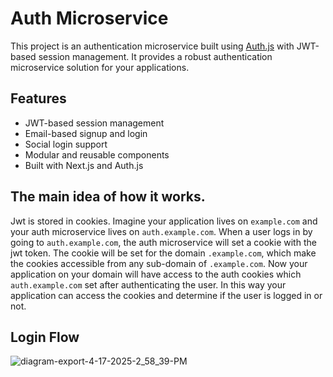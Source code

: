# Auth Microservice

This project is an authentication microservice built using [Auth.js](https://authjs.dev/) with JWT-based session management. It provides a robust authentication microservice solution for your applications.

## Features
- JWT-based session management
- Email-based signup and login
- Social login support
- Modular and reusable components
- Built with Next.js and Auth.js

## The main idea of how it works.
Jwt is stored in cookies. Imagine your application lives on `example.com` and your auth microservice lives on `auth.example.com`. When a user logs in by going to `auth.example.com`, the auth microservice will set a cookie with the jwt token. The cookie will be set for the domain `.example.com`, which make the cookies accessible from any sub-domain of `.example.com`. Now your application on your domain will have access to the auth cookies which `auth.example.com` set after authenticating the user. In this way your application can access the cookies and determine if the user is logged in or not.

## Login Flow 
![diagram-export-4-17-2025-2_58_39-PM](https://github.com/user-attachments/assets/92c8ca9c-a40b-439b-b4c6-462ae8eb371d)

